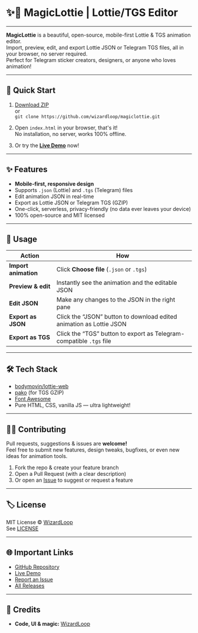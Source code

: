 # ✨🎨 MagicLottie | Lottie/TGS Editor
---

**MagicLottie** is a beautiful, open-source, mobile-first Lottie & TGS animation editor.  
Import, preview, edit, and export Lottie JSON or Telegram TGS files, all in your browser, no server required.  
Perfect for Telegram sticker creators, designers, or anyone who loves animation!

---

## 🚀 Quick Start

1. [Download ZIP](https://github.com/wizardloop/magiclottie/archive/refs/heads/main.zip)  
   or  
   `git clone https://github.com/wizardloop/magiclottie.git`

2. Open `index.html` in your browser, that's it!  
   No installation, no server, works 100% offline.

3. Or try the [**Live Demo**](https://wizardloop.github.io/magiclottie/) now!

---

## ✨ Features

- **Mobile-first, responsive design**
- Supports `.json` (Lottie) and `.tgs` (Telegram) files
- Edit animation JSON in real-time
- Export as Lottie JSON or Telegram TGS (GZIP)
- One-click, serverless, privacy-friendly (no data ever leaves your device)
- 100% open-source and MIT licensed

---

## 🧩 Usage

| Action                     | How                                                                                 |
|----------------------------|-------------------------------------------------------------------------------------|
| **Import animation**       | Click **Choose file** (`.json` or `.tgs`)                                          |
| **Preview & edit**         | Instantly see the animation and the editable JSON                                   |
| **Edit JSON**              | Make any changes to the JSON in the right pane                                      |
| **Export as JSON**         | Click the “JSON” button to download edited animation as Lottie JSON                 |
| **Export as TGS**          | Click the “TGS” button to export as Telegram-compatible `.tgs` file                 |

---

## 🛠️ Tech Stack

- [bodymovin/lottie-web](https://github.com/airbnb/lottie-web)
- [pako](https://github.com/nodeca/pako) (for TGS GZIP)
- [Font Awesome](https://fontawesome.com/)
- Pure HTML, CSS, vanilla JS — ultra lightweight!

---

## 🧑‍💻 Contributing

Pull requests, suggestions & issues are **welcome!**  
Feel free to submit new features, design tweaks, bugfixes, or even new ideas for animation tools.

1. Fork the repo & create your feature branch
2. Open a Pull Request (with a clear description)
3. Or open an [Issue](https://github.com/wizardloop/magiclottie/issues) to suggest or request a feature

---

## 🏷️ License

MIT License © [WizardLoop](https://github.com/WizardLoop)  
See [LICENSE](LICENSE)

---

## 🌐 Important Links

- [GitHub Repository](https://github.com/wizardloop/magiclottie)
- [Live Demo](https://wizardloop.github.io/magiclottie/)
- [Report an Issue](https://github.com/wizardloop/magiclottie/issues)
- [All Releases](https://github.com/wizardloop/magiclottie/releases)

---

## 🙏 Credits

- **Code, UI & magic:** [WizardLoop](https://github.com/WizardLoop)

